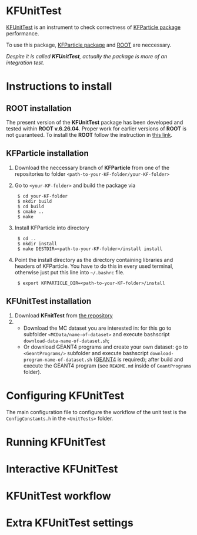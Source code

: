 # KFUnitTest
[KFUnitTest](https://github.com/vsandul/KFUnitTest) is an instrument to check correctness of [KFParticle package](https://github.com/Ivan-Kisel/KFParticle) performance. 

To use this package, [KFParticle package](https://github.com/Ivan-Kisel/KFParticle) and [ROOT](https://root.cern/) are neccessary.

*Despite it is called **KFUnitTest**, actually the package is more of an integration test.*

# Instructions to install
## ROOT installation
The present version of the **KFUnitTest** package has been developed and tested within **ROOT v.6.26.04**. Proper work for earlier versions of **ROOT** is not guaranteed.
To install the **ROOT** follow the instruction in [this link](https://root.cern/install/).

## KFParticle installation
1. Download the neccessary branch of **KFParticle** from one of the repositories to folder `<path-to-your-KF-folder/your-KF-folder>`
1. Go to `<your-KF-folder>` and build the package via 
        
        $ cd your-KF-folder
        $ mkdir build
        $ cd build
        $ cmake ..
        $ make

1. Install KFParticle into <install> directory
        
        $ cd ..
        $ mkdir install
        $ make DESTDIR=<path-to-your-KF-folder>/install install

1. Point the install directory as the directory containing libraries and headers of KFParticle. You have to do this in every used terminal, otherwise just put this line into `~/.bashrc` file.
        
        $ export KFPARTICLE_DIR=<path-to-your-KF-folder>/install
        
## KFUnitTest installation
1. Download **KFnitTest** from [the repository](https://github.com/vsandul/KFUnitTest)
1. * Download the MC dataset you are interested in: for this go to subfolder `<MCData/name-of-dataset>` and execute bashscript `download-data-name-of-dataset.sh`;
   * Or download GEANT4 programs and create your own dataset: go to `<GeantPrograms/>` subfolder and execute bashscript `download-program-name-of-dataset.sh` ([GEANT4](https://geant4.web.cern.ch/) is required); after build and execute the GEANT4 program (see `README.md` inside of `GeantPrograms` folder).

# Configuring KFUnitTest
The main configuration file to configure the workflow of the unit test is the `ConfigConstants.h` in the `<UnitTests>` folder.

# Running KFUnitTest

# Interactive KFUnitTest

# KFUnitTest workflow

# Extra KFUnitTest settings
